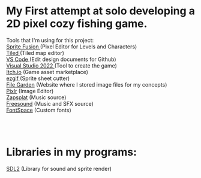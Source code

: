 <h1>My First attempt at solo developing a 2D pixel cozy fishing game.</h1>

Tools that I'm using for this project:
<br>
<a href = "https://www.spritefusion.com/editor" > Sprite Fusion </a> (Pixel Editor for Levels and Characters)
<br>
<a href = "https://thorbjorn.itch.io/tiled"> Tiled </a> (Tiled map editor)
<br>
<a href = "https://code.visualstudio.com/" > VS Code </a> (Edit design documents for Github)
<br>
<a href = "https://visualstudio.microsoft.com/vs/"> Visual Studio 2022 </a> (Tool to create the game)
<br>
<a href = "https://itch.io/"> Itch.io</a> (Game asset marketplace)
<br>
<a href = "https://ezgif.com/"> ezgif </a> (Sprite sheet cutter)
<br>
<a href = "https://filegarden.com/">File Garden</a> (Website where I stored image files for my concepts)
<br>
<a href = "https://pixlr.com/">Pixlr</a> (Image Editor)
<br>
<a href = "https://www.zapsplat.com/">Zapsplat</a> (Music source)
<br>
<a href = "https://freesound.org/">Freesound</a> (Music and SFX source)
<br>
<a href = "https://www.fontspace.com/">FontSpace</a> (Custom fonts)
<br>



<br>
<br>
 <h1>Libraries in my programs:</h1>
 <p>
<a href = "https://www.libsdl.org/"> SDL2</a> (Library for sound and sprite render)
 </p>
